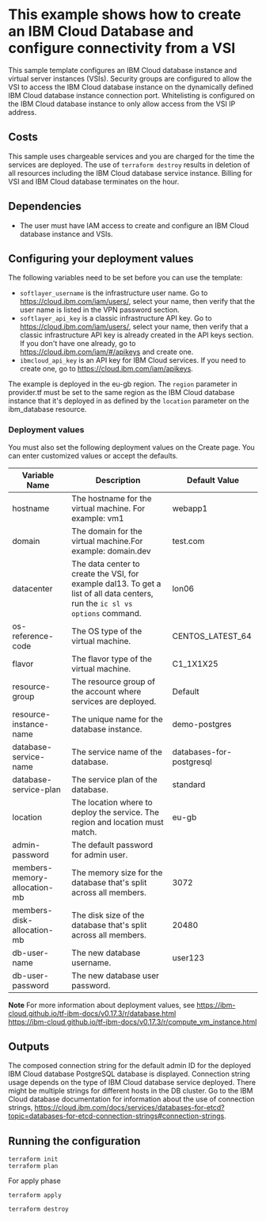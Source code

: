 # This example shows how to create an IBM Cloud Database and configure connectivity from a VSI

This sample template configures an IBM Cloud database instance and virtual server instances (VSIs). Security groups are configured to allow the VSI to access the IBM Cloud database instance on the dynamically defined IBM Cloud database instance connection port. Whitelisting is configured on the IBM Cloud database instance to only allow access from the VSI IP address. 

## Costs

This sample uses chargeable services and you are charged for the time the services are deployed. The use of `terraform destroy` results in deletion of all resources including the IBM Cloud database service instance. Billing for VSI and IBM Cloud database terminates on the hour. 


## Dependencies

- The user must have IAM access to create and configure an IBM Cloud database instance and VSIs.

## Configuring your deployment values  

The following variables need to be set before you can use the template: 

* `softlayer_username` is the infrastructure user name. Go to https://cloud.ibm.com/iam/users/, select your name, then verify that the user name is listed in the VPN password section.
* `softlayer_api_key` is a classic infrastructure API key. Go to https://cloud.ibm.com/iam/users/, select your name, then verify that a classic infrastructure API key is already created in the API keys section. If you don't have one already, go to https://cloud.ibm.com/iam/#/apikeys and create one.
* `ibmcloud_api_key` is an API key for IBM Cloud services. If you need to create one, go to https://cloud.ibm.com/iam/apikeys.


The example is deployed in the eu-gb region. The `region` parameter in provider.tf must be set to the same region as the IBM Cloud database instance that it's deployed in as defined by the `location` parameter on the ibm_database resource. 

### Deployment values 

You must also set the following deployment values on the Create page. You can enter customized values or accept the defaults.

|Variable Name|Description|Default Value|
|-------------|-----------|-------------|
|hostname| The hostname for the virtual machine. For example: vm1|webapp1| 
|domain | The domain for the virtual machine.For example: domain.dev|test.com|
|datacenter | The data center to create the VSI, for example dal13. To get a list of all data centers, run the `ic sl vs options` command.|lon06|
|os-reference-code | The OS type of the virtual machine.|CENTOS_LATEST_64|
|flavor | The flavor type of the virtual machine.|C1_1X1X25|
|resource-group | The resource group of the account where services are deployed.|Default|
|resource-instance-name | The unique name for the database instance.|demo-postgres|
|database-service-name | The service name of the database.|databases-for-postgresql|
|database-service-plan | The service plan of the database.|standard|
|location | The location where to deploy the service. The region and location must match.|eu-gb|
|admin-password| The default password for admin user.||
|members-memory-allocation-mb| The memory size for the database that's split across all members.|3072|
|members-disk-allocation-mb| The disk size of the database that's split across all members.|20480|
|db-user-name| The new database username.|user123|
|db-user-password| The new database user password.||

**Note** For more information about deployment values, see 
https://ibm-cloud.github.io/tf-ibm-docs/v0.17.3/r/database.html  
https://ibm-cloud.github.io/tf-ibm-docs/v0.17.3/r/compute_vm_instance.html


## Outputs 

The composed connection string for the default admin ID for the deployed IBM Cloud database PostgreSQL database is displayed. Connection string usage depends on the type of IBM Cloud database service deployed. There might be multiple strings for different hosts in the DB cluster. Go to the IBM Cloud database documentation for information about the use of connection strings, https://cloud.ibm.com/docs/services/databases-for-etcd?topic=databases-for-etcd-connection-strings#connection-strings. 


## Running the configuration 
```shell
terraform init
terraform plan
```

For apply phase

```shell
terraform apply
```

```shell
terraform destroy
```  
